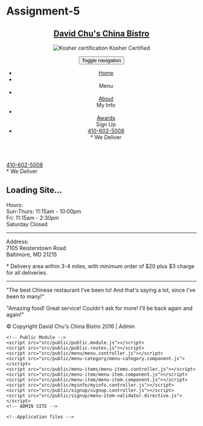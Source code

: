 # Assignment-5

<!DOCTYPE html>
<html lang="en">
  <head>
    <meta charset="utf-8">
    <meta http-equiv="X-UA-Compatible" content="IE=edge">
    <meta name="viewport" content="width=device-width, initial-scale=1">
    <title>David Chu's China Bistro</title>
    <link href='https://fonts.googleapis.com/css?family=Oxygen:400,300,700' rel='stylesheet' type='text/css'>
    <link href='https://fonts.googleapis.com/css?family=Lora' rel='stylesheet' type='text/css'>
    <link rel="stylesheet" href="css/bootstrap.min.css">
    <link rel="stylesheet" href="css/restaurant.css">
    <link rel="stylesheet" href="css/common.css">
  </head>
  <body ng-app="restaurant" ng-strict-di>
    <!-- Fixed position loading indicator -->
    <loading class="loading-indicator"></loading>
    <header>
      <nav id="header-nav" class="navbar navbar-default">
        <div class="container">
          <div class="navbar-header">
            <a href="index.html" class="pull-left visible-md visible-lg">
              <div id="logo-img" alt="Logo image"></div>
            </a>
            <div class="navbar-brand">
              <a href="index.html"><h1>David Chu's China Bistro</h1></a>
              <p>
              <img src="images/star-k-logo.png" alt="Kosher certification">
              <span>Kosher Certified</span>
              </p>
            </div>
            <button id="navbarToggle" type="button" class="navbar-toggle collapsed" data-toggle="collapse" data-target="#collapsable-nav" aria-expanded="false">
              <span class="sr-only">Toggle navigation</span>
              <span class="icon-bar"></span>
              <span class="icon-bar"></span>
              <span class="icon-bar"></span>
            </button>
          </div>
          <div id="collapsable-nav" class="collapse navbar-collapse">
            <ul id="nav-list" class="nav navbar-nav navbar-right">
              <li id="navHomeButton" class="visible-xs">
                <a href="index.html">
                  <span class="glyphicon glyphicon-home"></span> Home</a>
              </li>
              <li id="navMenuButton" ui-sref-active="active">
                <a ui-sref="public.menu">
                  <span class="glyphicon glyphicon-cutlery"></span><br class="hidden-xs"> Menu</a>
              </li>
              <li>
                <a href="#">
                  <span class="glyphicon glyphicon-info-sign"></span><br class="hidden-xs"> About</a>
                <a ui-sref="public.myinfo">
                  <span class="glyphicon glyphicon-info-sign"></span><br class="hidden-xs"> My Info</a>
              </li>
              <li>
                <a href="#">
                  <span class="glyphicon glyphicon-certificate"></span><br class="hidden-xs"> Awards</a>
                <a ui-sref="public.signup">
                  <span class="glyphicon glyphicon-certificate"></span><br class="hidden-xs"> Sign Up</a>
              </li>
              <li id="phone" class="hidden-xs">
                <a href="tel:410-602-5008">
                  <span>410-602-5008</span></a><div>* We Deliver</div>
              </li>
            </ul><!-- #nav-list -->
          </div><!-- .collapse .navbar-collapse -->
        </div><!-- .container -->
      </nav><!-- #header-nav -->
    </header>
    <div id="call-btn" class="visible-xs">
      <a class="btn" href="tel:410-602-5008">
        <span class="glyphicon glyphicon-earphone"></span>
        410-602-5008
      </a>
    </div>
    <div id="xs-deliver" class="text-center visible-xs">* We Deliver</div>
    <ui-view>
      <div class="text-center initial-loading">
        <h2>Loading Site...</h2>
      </div>
      </ui-view>
    <footer class="panel-footer">
      <div class="container">
        <div class="row">
          <section id="hours" class="col-sm-4">
            <span>Hours:</span><br>
            Sun-Thurs: 11:15am - 10:00pm<br>
            Fri: 11:15am - 2:30pm<br>
            Saturday Closed
            <hr class="visible-xs">
          </section>
          <section id="address" class="col-sm-4">
            <span>Address:</span><br>
            7105 Reisterstown Road<br>
            Baltimore, MD 21215
            <p>* Delivery area within 3-4 miles, with minimum order of $20 plus $3 charge for all deliveries.</p>
            <hr class="visible-xs">
          </section>
          <section id="testimonials" class="col-sm-4">
            <p>"The best Chinese restaurant I've been to! And that's saying a lot, since I've been to many!"</p>
            <p>"Amazing food! Great service! Couldn't ask for more! I'll be back again and again!"</p>
          </section>
        </div>
        <div class="text-center">
          &copy; Copyright David Chu's China Bistro 2016 |
          <a ui-sref="admin.auth">Admin</a></div>
      </div>
    </footer>
    <!-- Libs -->
    <script src="lib/jquery-2.1.4.min.js"></script>
    <script src="lib/bootstrap.min.js"></script>
    <script src="lib/angular.min.js"></script>
    <script src="lib/angular-ui-router.min.js"></script>
    <!-- Main Restaurant Module -->
    <script src="src/restaurant.module.js"></script>
    <!-- Common Module -->
    <script src="src/common/common.module.js"></script>
    <script src="src/common/loading/loading.component.js"></script>
    <script src="src/common/loading/loading.interceptor.js"></script>
    <script src="src/common/menu.service.js"></script>
    <script src="src/common/menu.service.js"></script>
    <script src="src/common/user.service.js"></script>

    <!-- Public Module -->
    <script src="src/public/public.module.js"></script>
    <script src="src/public/public.routes.js"></script>
    <script src="src/public/menu/menu.controller.js"></script>
    <script src="src/public/menu-category/menu-category.component.js"></script>
    <script src="src/public/menu-items/menu-items.controller.js"></script>
    <script src="src/public/menu-item/menu-item.component.js"></script>
    <script src="src/public/menu-item/menu-item.component.js"></script>
    <script src="src/public/myinfo/myinfo.controller.js"></script>
    <script src="src/public/signup/signup.controller.js"></script>
    <script src="src/public/signup/menu-item-validator.directive.js"></script>
    <!-- ADMIN SITE -->

    <!--Application files -->
  </body>
</html>
